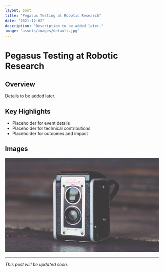 ```yaml
---
layout: post
title: "Pegasus Testing at Robotic Research"
date: "2021-12-02"
description: "Description to be added later."
image: "assets/images/default.jpg"
---
```


# Pegasus Testing at Robotic Research

## Overview
Details to be added later.

## Key Highlights
- Placeholder for event details
- Placeholder for technical contributions
- Placeholder for outcomes and impact

## Images
![Placeholder](assets/images/default.jpg)

---

*This post will be updated soon.*

